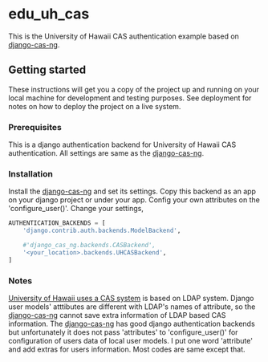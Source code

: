 # edu_uh_cas
This is the University of Hawaii CAS authentication example based on [django-cas-ng](https://github.com/mingchen/django-cas-ng).


## Getting started
These instructions will get you a copy of the project up and running on your local machine for development and testing purposes. See deployment for notes on how to deploy the project on a live system.

### Prerequisites
This is a django authentication backend for University of Hawaii CAS authentication. All settings are same as the [django-cas-ng](https://github.com/mingchen/django-cas-ng).

### Installation
Install the [django-cas-ng](https://github.com/mingchen/django-cas-ng) and set its settings. Copy this backend as an app on your django project or under your app. Config your own attributes on the 'configure_user()'.
Change your settings,
```python
AUTHENTICATION_BACKENDS = [
    'django.contrib.auth.backends.ModelBackend',

    #'django_cas_ng.backends.CASBackend',
    '<your_location>.backends.UHCASBackend',
]
```
### Notes
[University of Hawaii uses a CAS system](https://www.hawaii.edu/bwiki/pages/viewpage.action?pageId=230230565) is based on LDAP system. Django user models' atttibutes are different with LDAP's names of attribute, so the [django-cas-ng](https://github.com/mingchen/django-cas-ng) cannot save extra information of LDAP based CAS information. The [django-cas-ng](https://github.com/mingchen/django-cas-ng) has good django authentication backends but unfortunately it does not pass 'attributes' to 'configure_user()' for configuration of users data of local user models. I put one word 'attribute' and add extras for users information. Most codes are same except that.
